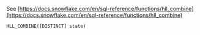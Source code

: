 See [https://docs.snowflake.com/en/sql-reference/functions/hll_combine](https://docs.snowflake.com/en/sql-reference/functions/hll_combine)
```
HLL_COMBINE([DISTINCT] state)
```
